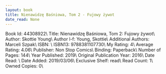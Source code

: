 ```yaml
---
layout: book
title: Nienawidzę Baśniowa, Tom 2 - Fujowy żywot
date_read: None
---
```


Book Id: 44308922\ 
Title: Nienawidzę Baśniowa, Tom 2: Fujowy żywot\ 
Author: Skottie Young\ 
Author l-f: Young, Skottie\ 
Additional Authors: Marceli Szpak\ 
ISBN: \ 
ISBN13: 9788381107730\ 
My Rating: 4\ 
Average Rating: 4.06\ 
Publisher: Non Stop Comics\ 
Binding: Paperback\ 
Number of Pages: 144\ 
Year Published: 2019\ 
Original Publication Year: 2016\ 
Date Read: \ 
Date Added: 2019/03/06\ 
Exclusive Shelf: read\ 
Read Count: 1\ 
Owned Copies: 0\ 

